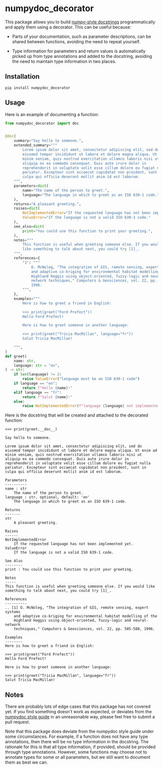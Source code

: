 # numpydoc_decorator

This package allows you to build [numpy-style
docstrings](https://numpydoc.readthedocs.io/en/latest/format.html#sections)
programmatically and apply them using a decorator. This can be useful
because:

* Parts of your documentation, such as parameter descriptions, can be
  shared between functions, avoiding the need to repeat yourself.

* Type information for parameters and return values is automatically
  picked up from type annotations and added to the docstring, avoiding
  the need to maintain type information in two places.


## Installation

`pip install numpydoc_decorator`


## Usage

Here is an example of documenting a function:

```python
from numpydoc_decorator import doc


@doc(
    summary="Say hello to someone.",
    extended_summary="""
        Lorem ipsum dolor sit amet, consectetur adipiscing elit, sed do
        eiusmod tempor incididunt ut labore et dolore magna aliqua. Ut enim ad
        minim veniam, quis nostrud exercitation ullamco laboris nisi ut
        aliquip ex ea commodo consequat. Duis aute irure dolor in
        reprehenderit in voluptate velit esse cillum dolore eu fugiat nulla
        pariatur. Excepteur sint occaecat cupidatat non proident, sunt in
        culpa qui officia deserunt mollit anim id est laborum.
    """,
    parameters=dict(
        name="The name of the person to greet.",
        language="The language in which to greet as an ISO 639-1 code.",
    ),
    returns="A pleasant greeting.",
    raises=dict(
        NotImplementedError="If the requested language has not been implemented yet.",
        ValueError="If the language is not a valid ISO 639-1 code."
    ),
    see_also=dict(
        print="You could use this function to print your greeting.",
    ),
    notes="""
        This function is useful when greeting someone else. If you would
        like something to talk about next, you could try [1]_.
    """,
    references={
        "1": """
            O. McNoleg, "The integration of GIS, remote sensing, expert systems
            and adaptive co-kriging for environmental habitat modelling of the
            Highland Haggis using object-oriented, fuzzy-logic and neural-
            network techniques," Computers & Geosciences, vol. 22, pp. 585-588,
            1996.
        """,
    },
    examples="""
        Here is how to greet a friend in English:

        >>> print(greet("Ford Prefect"))
        Hello Ford Prefect!

        Here is how to greet someone in another language:

        >>> print(greet("Tricia MacMillan", language="fr"))
        Salut Tricia MacMillan!

    """,
)
def greet(
    name: str,
    language: str = "en",
) -> str:
    if len(language) != 2:
        raise ValueError("language must be an ISO 639-1 code")
    if language == "en":
        return f"Hello {name}!"
    elif language == "fr":
        return f"Salut {name}!"
    else:
        raise NotImplementedError(f"language {language} not implemented")
```

Here is the docstring that will be created and attached to the
decorated function:

```
>>> print(greet.__doc__)

Say hello to someone.

Lorem ipsum dolor sit amet, consectetur adipiscing elit, sed do
eiusmod tempor incididunt ut labore et dolore magna aliqua. Ut enim ad
minim veniam, quis nostrud exercitation ullamco laboris nisi ut
aliquip ex ea commodo consequat. Duis aute irure dolor in
reprehenderit in voluptate velit esse cillum dolore eu fugiat nulla
pariatur. Excepteur sint occaecat cupidatat non proident, sunt in
culpa qui officia deserunt mollit anim id est laborum.

Parameters
----------
name : str
    The name of the person to greet.
language : str, optional, default: 'en'
    The language in which to greet as an ISO 639-1 code.

Returns
-------
str
    A pleasant greeting.

Raises
------
NotImplementedError
    If the requested language has not been implemented yet.
ValueError
    If the language is not a valid ISO 639-1 code.

See Also
--------
print : You could use this function to print your greeting.

Notes
-----
This function is useful when greeting someone else. If you would like
something to talk about next, you could try [1]_.

References
----------
.. [1] O. McNoleg, "The integration of GIS, remote sensing, expert systems
    and adaptive co-kriging for environmental habitat modelling of the
    Highland Haggis using object-oriented, fuzzy-logic and neural- network
    techniques," Computers & Geosciences, vol. 22, pp. 585-588, 1996.

Examples
--------
Here is how to greet a friend in English:

>>> print(greet("Ford Prefect"))
Hello Ford Prefect!

Here is how to greet someone in another language:

>>> print(greet("Tricia MacMillan", language="fr"))
Salut Tricia MacMillan!

```


## Notes

There are probably lots of edge cases that this package has not
covered yet. If you find something doesn't work as expected, or
deviates from the [numpydoc style guide](https://numpydoc.readthedocs.io/en/latest/format.html)
in an unreasonable way, please feel free to submit a pull request.

Note that this package does deviate from the numpydoc style guide
under some circumstances. For example, if a function does not have
any type annotations, then there will be no type information in the
docstring. The rationale for this is that all type information, if
provided, should be provided through type annotations. However, some
functions may choose not to annotate types for some or all parameters,
but we still want to document them as best we can.
